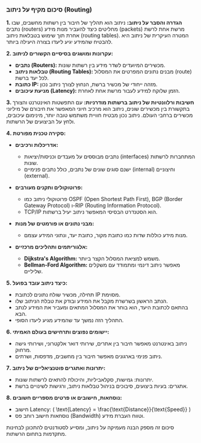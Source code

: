 ### סיכום מקיף על ניתוב (Routing)

**1. הגדרה והסבר על ניתוב:**
ניתוב הוא תהליך של חיבור בין רשתות מחשבים, שבו נתבים (routers) מחליטים כיצד להעביר מנות מידע (packets) מרשת אחת לרשת אחרת תוך שימוש בטבלאות ניתוב (routing tables). המטרה העיקרית של ניתוב היא להבטיח שהמידע יגיע ליעדו בצורה היעילה ביותר.

**2. עקרונות ומושגים בסיסיים הקשורים לניתוב:**
- **נתבים (Routers):** מכשירים המיועדים לשדר מידע בין רשתות שונות.
- **טבלאות ניתוב (Routing Tables):** מבנים נתונים המפרטים את המסלול (route) לכל יעד ברשת.
- **כתובת IP:** מזהה ייחודי של מכשיר ברשת, הנחוץ לצורך ניתוב נכון.
- **מניעת עיכובים (Latency):** הזמן שלוקח למידע לעבור מרשת אחת לאחרת.

**3. חשיבות ורלוונטיות של ניתוב ברשתות מודרניות:**
עם התפשטות האינטרנט והצורך בתקשורת בין מכשירים שונים, ניתוב הוא מרכיב חיוני המאפשר את חיבורם של מיליוני מכשירים ברחבי העולם. ניתוב נכון מבטיח חוויית משתמש טובה יותר, מינימום עיכובים, ולחץ על הביצועים של הרשתות.

**4. סקירה טכנית מפורטת:**
- **אדריכלות ורכיבים:** 
  - נתבים מבוססים על מעבדים וכניסות/יציאות (interfaces) המתחברות לרשתות שונות. 
  - ישנם סוגים שונים של נתבים, כולל נתבים פנימיים (internal) וחיצוניים (external).

- **פרוטוקולים ותקנים מעורבים:**
  - פרוטוקולי ניתוב כמו OSPF (Open Shortest Path First), BGP (Border Gateway Protocol) ו-RIP (Routing Information Protocol).
  - TCP/IP הוא הסטנדרט הבסיסי המאפשר ניתוב יעיל ברשתות.

- **מבני נתונים או פורמטים של מנות:**
  - מנות מידע כוללות שדות כמו כתובת מקור, כתובת יעד, ונתוני המידע עצמם.
  
- **אלגוריתמים ותהליכים מרכזיים:**
  - **Dijkstra's Algorithm:** משמש למציאת המסלול הקצר ביותר.
  - **Bellman-Ford Algorithm:** מאפשר ניתוב דינמי ומתמודד עם משקלים שליליים.

**5. כיצד ניתוב עובד בפועל:**
- תחילה, מכשיר שולח נתונים לכתובת IP מסוימת.
- הנתב הראשון בשרשרת מקבל את המידע ובודק את טבלת הניתוב שלו.
- בהתאם לכתובת היעד, הוא בוחר את המסלול המתאים ומעביר את המידע לנתב הבא.
- התהליך הזה נמשך עד שהמידע מגיע ליעדו הסופי.

**6. יישומים נפוצים ותרחישים בעולם האמיתי:**
- ניתוב באינטרנט מאפשר חיבור בין אתרים, שירותי דואר אלקטרוני, ושירותי גישה מרחוק.
- ניתוב פנימי בארגונים מאפשר חיבור בין מחשבים, מדפסות, ושרתים.

**7. יתרונות ואתגרים פוטנציאליים של ניתוב:**
- יתרונות: גמישות, סקלאביליות, והיכולת להתאים לרשתות שונות.
- אתגרים: בעיות ביצועים, סיבוכים בניהול טבלאות ניתוב, ורגישות לשינויים ברשת.

**8. נוסחאות, חישובים או פרטים מספריים חשובים:**
- חישוב Latency: \( \text{Latency} = \frac{\text{Distance}}{\text{Speed}} \)
- נוסחאות חישוב רוחב פס (Bandwidth) וטווח העברת מידע.

סיכום זה מספק הבנה מעמיקה על ניתוב, ומסייע לסטודנטים להתכונן לבחינות מתקדמות בתחום הרשתות.